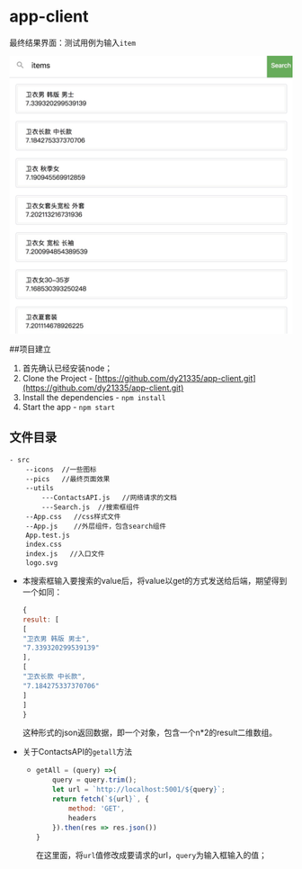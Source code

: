 # app-client

最终结果界面：测试用例为输入`item`

![image](https://raw.githubusercontent.com/dy21335/app-client/master/src/pics/show.jpg)



##项目建立

1. 首先确认已经安装node；
2. Clone the Project - [https://github.com/dy21335/app-client.git](https://github.com/dy21335/app-client.git)
3. Install the dependencies - `npm install`
4. Start the app - `npm start`



## 文件目录

```
- src
 	--icons  //一些图标
 	--pics   //最终页面效果
    --utils
    	---ContactsAPI.js   //网络请求的文档
    	---Search.js  //搜索框组件
    --App.css   //css样式文件
    --App.js    //外层组件，包含search组件
    App.test.js
    index.css
    index.js   //入口文件
    logo.svg
```

+ 本搜索框输入要搜索的value后，将value以get的方式发送给后端，期望得到一个如同：

  ```javascript
  {
  result: [
  [
  "卫衣男 韩版 男士",
  "7.339320299539139"
  ],
  [
  "卫衣长款 中长款",
  "7.184275337370706"
  ]
  ]
  }
  ```

  这种形式的json返回数据，即一个对象，包含一个n*2的result二维数组。

+ 关于ContactsAPI的`getall`方法

  + ```javascript
    getAll = (query) =>{
        query = query.trim();
        let url = `http://localhost:5001/${query}`;
        return fetch(`${url}`, {
            method: 'GET',
            headers
        }).then(res => res.json())
    }
    ```

    在这里面，将`url`值修改成要请求的url，`query`为输入框输入的值；

